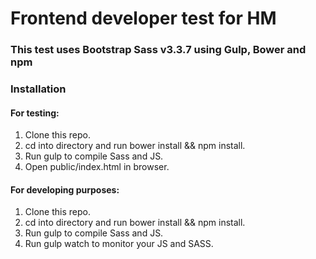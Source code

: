 # Frontend developer test for HM

### This test uses Bootstrap Sass v3.3.7 using Gulp, Bower and npm

### Installation


#### For testing:
1. Clone this repo.
2. cd into directory and run bower install && npm install.
3. Run gulp to compile Sass and JS.
4. Open public/index.html in browser.


#### For developing purposes:
1. Clone this repo.
2. cd into directory and run bower install && npm install.
3. Run gulp to compile Sass and JS.
4. Run gulp watch to monitor your JS and SASS.